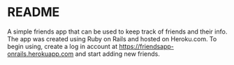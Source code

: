 # README

A simple friends app that can be used to keep track of friends and their info. The app was created using Ruby on Rails and hosted on Heroku.com. To begin using, create a log in account at https://friendsapp-onrails.herokuapp.com and start adding new friends.
